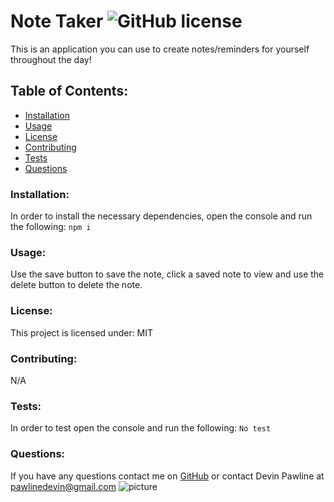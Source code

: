 # Note Taker  ![GitHub license](https://img.shields.io/github/license/Naereen/StrapDown.js.svg)
This is an application you can use to create notes/reminders for yourself throughout the day!
## Table of Contents:
* [Installation](#installation)
* [Usage](#usage)
* [License](#license)
* [Contributing](#contributing)
* [Tests](#tests)
* [Questions](#questions)
### Installation:
In order to install the necessary dependencies, open the console and run the following:
```npm i```
### Usage:
Use the save button to save the note, click a saved note to view and use the delete button to delete the note.
### License:
This project is licensed under:
MIT
### Contributing:
N/A
### Tests:
In order to test open the console and run the following:
```No test```
### Questions:
If you have any questions contact me on [GitHub](https://github.com/devinpawline) or contact 
Devin Pawline at pawlinedevin@gmail.com
![picture](https://github.com/devinpawline.png?size=80)
    
 